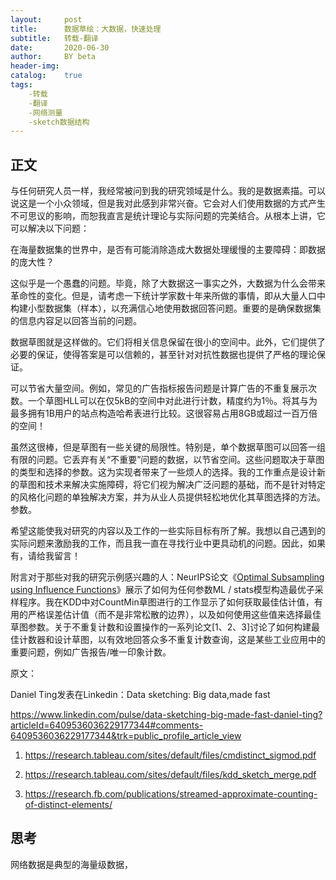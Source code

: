 ```yaml
---
layout:		post
title:		数据草绘：大数据，快速处理
subtitle:	转载-翻译
date:		2020-06-30
author:		BY beta
header-img:
catalog:	true
tags:
	-转载
	-翻译
	-网络测量
	-sketch数据结构
---
```


## 正文



与任何研究人员一样，我经常被问到我的研究领域是什么。我的是数据素描。可以说这是一个小众领域，但是我对此感到非常兴奋。它会对人们使用数据的方式产生不可思议的影响，而恕我直言是统计理论与实际问题的完美结合。从根本上讲，它可以解决以下问题：

在海量数据集的世界中，是否有可能消除造成大数据处理缓慢的主要障碍：即数据的庞大性？

这似乎是一个愚蠢的问题。毕竟，除了大数据这一事实之外，大数据为什么会带来革命性的变化。但是，请考虑一下统计学家数十年来所做的事情，即从大量人口中构建小型数据集（样本），以充满信心地使用数据回答问题。重要的是确保数据集的信息内容足以回答当前的问题。

数据草图就是这样做的。它们将相关信息保留在很小的空间中。此外，它们提供了必要的保证，使得答案是可以信赖的，甚至针对对抗性数据也提供了严格的理论保证。

可以节省大量空间。例如，常见的广告指标报告问题是计算广告的不重复展示次数。一个草图HLL可以在仅5kB的空间中对此进行计数，精度约为1％。将其与为最多拥有1B用户的站点构造哈希表进行比较。这很容易占用8GB或超过一百万倍的空间！

虽然这很棒，但是草图有一些关键的局限性。特别是，单个数据草图可以回答一组有限的问题。它丢弃有关“不重要”问题的数据，以节省空间。这些问题取决于草图的类型和选择的参数。这为实现者带来了一些烦人的选择。我的工作重点是设计新的草图和技术来解决实施障碍，将它们视为解决广泛问题的基础，而不是针对特定的风格化问题的单独解决方案，并为从业人员提供轻松地优化其草图选择的方法。参数。

希望这能使我对研究的内容以及工作的一些实际目标有所了解。我想以自己遇到的实际问题来激励我的工作，而且我一直在寻找行业中更具动机的问题。因此，如果有，请给我留言！

附言对于那些对我的研究示例感兴趣的人：NeurIPS论文《[Optimal Subsampling using Influence Functions](https://papers.nips.cc/paper/7623-optimal-subsampling-with-influence-functions)》展示了如何为任何参数ML / stats模型构造最优子采样程序。我在KDD中对CountMin草图进行的工作显示了如何获取最佳估计值，有用的严格误差估计值（而不是非常松散的边界），以及如何使用这些值来选择最佳草图参数。关于不重复计数和设置操作的一系列论文[1、2、3]讨论了如何构建最佳计数器和设计草图，以有效地回答众多不重复计数查询，这是某些工业应用中的重要问题，例如广告报告/唯一印象计数。



原文：

Daniel Ting发表在Linkedin：Data sketching: Big data,made fast

https://www.linkedin.com/pulse/data-sketching-big-made-fast-daniel-ting?articleId=6409536036229177344#comments-6409536036229177344&trk=public_profile_article_view

1. https://research.tableau.com/sites/default/files/cmdistinct_sigmod.pdf

2. https://research.tableau.com/sites/default/files/kdd_sketch_merge.pdf
3. https://research.fb.com/publications/streamed-approximate-counting-of-distinct-elements/

## 思考

网络数据是典型的海量级数据，
